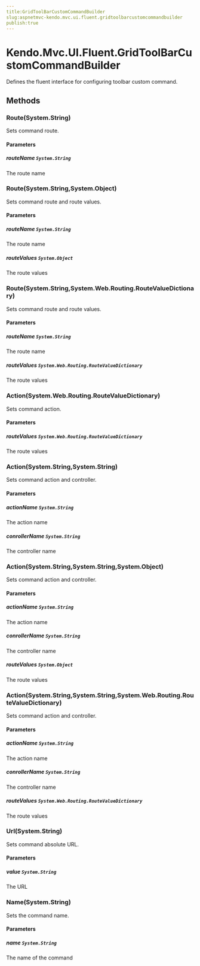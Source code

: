 ```yaml
---
title:GridToolBarCustomCommandBuilder
slug:aspnetmvc-kendo.mvc.ui.fluent.gridtoolbarcustomcommandbuilder
publish:true
---
```


# Kendo.Mvc.UI.Fluent.GridToolBarCustomCommandBuilder

Defines the fluent interface for configuring toolbar custom command.

## Methods

### Route(System.String)
Sets command route.

#### Parameters

##### routeName `System.String`
The route name

### Route(System.String,System.Object)
Sets command route and route values.

#### Parameters

##### routeName `System.String`
The route name

##### routeValues `System.Object`
The route values

### Route(System.String,System.Web.Routing.RouteValueDictionary)
Sets command route and route values.

#### Parameters

##### routeName `System.String`
The route name

##### routeValues `System.Web.Routing.RouteValueDictionary`
The route values

### Action(System.Web.Routing.RouteValueDictionary)
Sets command action.

#### Parameters

##### routeValues `System.Web.Routing.RouteValueDictionary`
The route values

### Action(System.String,System.String)
Sets command action and controller.

#### Parameters

##### actionName `System.String`
The action name

##### conrollerName `System.String`
The controller name

### Action(System.String,System.String,System.Object)
Sets command action and controller.

#### Parameters

##### actionName `System.String`
The action name

##### conrollerName `System.String`
The controller name

##### routeValues `System.Object`
The route values

### Action(System.String,System.String,System.Web.Routing.RouteValueDictionary)
Sets command action and controller.

#### Parameters

##### actionName `System.String`
The action name

##### conrollerName `System.String`
The controller name

##### routeValues `System.Web.Routing.RouteValueDictionary`
The route values

### Url(System.String)
Sets command absolute URL.

#### Parameters

##### value `System.String`
The URL

### Name(System.String)
Sets the command name.

#### Parameters

##### name `System.String`
The name of the command
